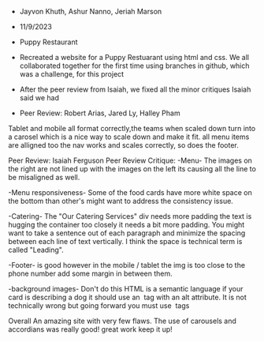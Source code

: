 - Jayvon Khuth, Ashur Nanno, Jeriah Marson

- 11/9/2023

- Puppy Restaurant

- Recreated a website for a Puppy Restuarant using html and css. We all collaborated together for the first time using branches in github, which was a challenge, for this project

- After the peer review from Isaiah, we fixed all the minor critiques Isaiah said we had

- Peer Review:
Robert Arias, Jared Ly, Halley Pham

Tablet and mobile all format correctly,the teams when scaled down turn into a carosel which is a nice way to scale down and make it fit. all menu items are alligned too  the nav works and scales correctly, so does the footer.


Peer Review: Isaiah Ferguson
Peer Review Critique:
-Menu- The images on the right are not lined up with the images on the left its causing all the line to be misaligned as well.

-Menu responsiveness- Some of the food cards have more white space on the bottom than other's might want to address the consistency issue.

-Catering- The "Our Catering Services" div needs more padding the text is hugging the container too closely it needs a bit more padding. You might want to take a sentence out of each paragraph and minimize the spacing between each line of text vertically. I think the space is technical term is called "Leading".

-Footer- is good however in the mobile / tablet the img is too close to the phone number add some margin in between them.

-background images-
Don't do this HTML is a semantic language if your card is describing a dog it should use an <img> tag with an alt attribute.
It is not technically wrong but going forward you must use <img> tags


Overall An amazing site with very few flaws. The use of carousels and accordians was really good!  great work keep it up!

